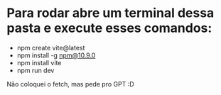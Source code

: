 # Para rodar abre um terminal dessa pasta e execute esses comandos:

- npm create vite@latest
- npm install -g npm@10.9.0
- npm install vite
- npm run dev

Não coloquei o fetch, mas pede pro GPT :D
